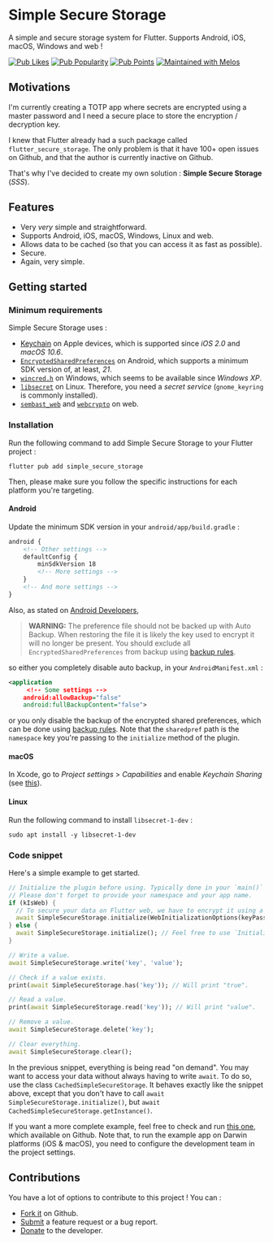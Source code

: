 # Simple Secure Storage

A simple and secure storage system for Flutter. Supports Android, iOS, macOS, Windows and web !

[![Pub Likes](https://img.shields.io/pub/likes/simple_secure_storage?style=flat-square)](https://pub.dev/packages/simple_secure_storage/score)
[![Pub Popularity](https://img.shields.io/pub/popularity/simple_secure_storage?style=flat-square)](https://pub.dev/packages/simple_secure_storage/score)
[![Pub Points](https://img.shields.io/pub/points/simple_secure_storage?style=flat-square)](https://pub.dev/packages/simple_secure_storage/score)
[![Maintained with Melos](https://img.shields.io/badge/maintained%20with-melos-f700ff.svg?style=flat-square)](https://github.com/invertase/melos)

## Motivations

I'm currently creating a TOTP app where secrets are encrypted using a master password and I need
a secure place to store the encryption / decryption key.

I knew that Flutter already had a such package called `flutter_secure_storage`. The only problem
is that it have 100+ open issues on Github, and that the author is currently inactive on
Github.

That's why I've decided to create my own solution : **Simple Secure Storage** (_SSS_).

## Features

* Very _very_ simple and straightforward.
* Supports Android, iOS, macOS, Windows, Linux and web.
* Allows data to be cached (so that you can access it as fast as possible).
* Secure.
* Again, very simple.

## Getting started

### Minimum requirements

Simple Secure Storage uses :

* [Keychain](https://developer.apple.com/documentation/security/keychain_services) on Apple devices,
which is supported since _iOS 2.0_ and _macOS 10.6_.
* [`EncryptedSharedPreferences`](https://developer.android.com/reference/androidx/security/crypto/EncryptedSharedPreferences)
on Android, which supports a minimum SDK version of, at least, _21_.
* [`wincred.h`](https://learn.microsoft.com/en-us/windows/win32/api/wincred/) on Windows, which seems to
be available since _Windows XP_.
* [`libsecret`](https://wiki.gnome.org/Projects/Libsecret) on Linux. Therefore, you need a _secret service_ (`gnome_keyring`
is commonly installed).
* [`sembast_web`](https://pub.dev/packages/sembast_web) and [`webcrypto`](https://pub.dev/packages/webcrypto)
on web.

### Installation

Run the following command to add Simple Secure Storage to your Flutter project :

```shell
flutter pub add simple_secure_storage
```

Then, please make sure you follow the specific instructions for each platform you're targeting.

#### Android

Update the minimum SDK version in your `android/app/build.gradle` :

```xml
android {
    <!-- Other settings -->
    defaultConfig {
        minSdkVersion 18
        <!-- More settings -->
    }
    <!-- And more settings -->
}
```

Also, as stated on [Android Developers](https://developer.android.com/reference/androidx/security/crypto/EncryptedSharedPreferences),

> **WARNING:** The preference file should not be backed up with Auto Backup.
> When restoring the file it is likely the key used to encrypt it will no longer be present.
> You should exclude all `EncryptedSharedPreferences` from backup using [backup rules](https://developer.android.com/guide/topics/data/autobackup#IncludingFiles).

so either you completely disable auto backup, in your `AndroidManifest.xml` :

```xml
<application
     <!-- Some settings -->
    android:allowBackup="false"
    android:fullBackupContent="false">
```

or you only disable the backup of the encrypted shared preferences, which can be done
using [backup rules](https://developer.android.com/guide/topics/data/autobackup#IncludingFiles).
Note that the `sharedpref` path is the `namespace` key you're passing to the `initialize` method
of the plugin.

#### macOS

In Xcode, go to _Project settings_ > _Capabilities_ and enable _Keychain Sharing_
(see [this](https://stackoverflow.com/questions/65131018/how-can-i-enable-the-keychain-sharing-capability-in-xcode)).

#### Linux

Run the following command to install `libsecret-1-dev` :

```shell
sudo apt install -y libsecret-1-dev
```

### Code snippet

Here's a simple example to get started.

```dart
// Initialize the plugin before using. Typically done in your `main()` method.
// Please don't forget to provide your namespace and your app name.
if (kIsWeb) {
  // To secure your data on Flutter web, we have to encrypt it using a password and a salt.
  await SimpleSecureStorage.initialize(WebInitializationOptions(keyPassword: 'password', encryptionSalt: 'salt'));
} else {
  await SimpleSecureStorage.initialize(); // Feel free to use `InitializationOptions` if you want here too.
}

// Write a value.
await SimpleSecureStorage.write('key', 'value');

// Check if a value exists.
print(await SimpleSecureStorage.has('key')); // Will print "true".

// Read a value.
print(await SimpleSecureStorage.read('key')); // Will print "value".

// Remove a value.
await SimpleSecureStorage.delete('key');

// Clear everything.
await SimpleSecureStorage.clear();
```

In the previous snippet, everything is being read "on demand". You may want to access your data
without always having to write `await`. To do so, use the class `CachedSimpleSecureStorage`.
It behaves exactly like the snippet above, except that you don't have to call `await SimpleSecureStorage.initialize()`,
but `await CachedSimpleSecureStorage.getInstance()`.

If you want a more complete example, feel free to check and run
[this one](https://github.com/Skyost/SimpleSecureStorage/tree/master/packages/simple_secure_storage/example),
which available on Github. Note that, to run the example app on Darwin platforms (iOS & macOS),
you need to configure the development team in the project settings.

## Contributions

You have a lot of options to contribute to this project ! You can :

* [Fork it](https://github.com/Skyost/SimpleSecureStorage/fork) on Github.
* [Submit](https://github.com/Skyost/SimpleSecureStorage/issues/new/choose) a feature request or a bug report.
* [Donate](https://paypal.me/Skyost) to the developer.
